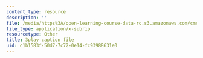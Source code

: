 ```yaml
---
content_type: resource
description: ''
file: /media/https%3A/open-learning-course-data-rc.s3.amazonaws.com/cms-608-game-design-spring-2014/c1b1583f50d77c720e14fc93988631e0_1506700.srt
file_type: application/x-subrip
resourcetype: Other
title: 3play caption file
uid: c1b1583f-50d7-7c72-0e14-fc93988631e0
---
```


